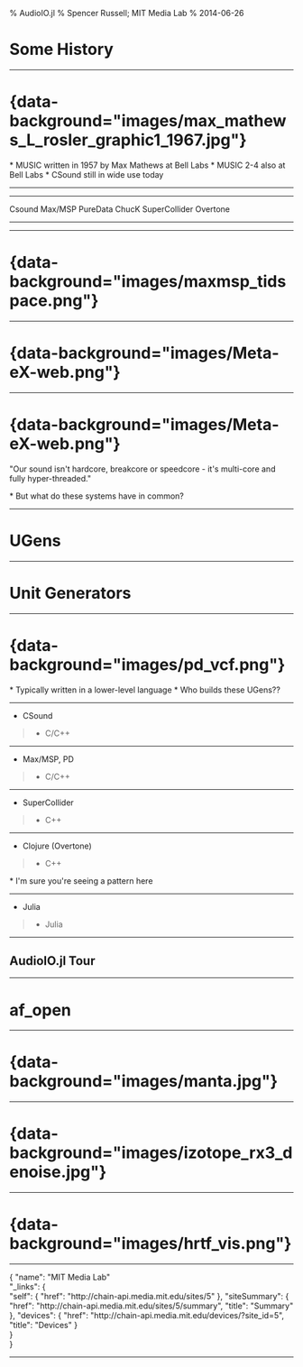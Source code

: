 % AudioIO.jl
% Spencer Russell; MIT Media Lab
% 2014-06-26

# Some History

---

# {data-background="images/max_mathews_L_rosler_graphic1_1967.jpg"}

<div class="notes">
* MUSIC written in 1957 by Max Mathews at Bell Labs
* MUSIC 2-4 also at Bell Labs
* CSound still in wide use today
</div>

---

----------------   ----------
 Csound              Max/MSP
 PureData              ChucK
 SuperCollider      Overtone
----------------   ----------

---

# {data-background="images/maxmsp_tidspace.png"}

---

# {data-background="images/Meta-eX-web.png"}

---

# {data-background="images/Meta-eX-web.png"}

<p id="meta-ex-quote">"Our sound isn't hardcore, breakcore or speedcore - it's
multi-core and fully hyper-threaded."</p>

<div class="notes">
* But what do these systems have in common?
</div>

---

# UGens

---

# Unit Generators

---

# {data-background="images/pd_vcf.png"}

<div class="notes">
* Typically written in a lower-level language
* Who builds these UGens??
</div>

---

* CSound

> * C/C++

---

* Max/MSP, PD

> * C/C++

---

* SuperCollider

> * C++

---

* Clojure (Overtone)

> * C++

<div class="notes">
* I'm sure you're seeing a pattern here
</div>

---

* Julia

> * Julia


---

## AudioIO.jl Tour

---

# af_open

---

# {data-background="images/manta.jpg"}

---

# {data-background="images/izotope_rx3_denoise.jpg"}

---

# {data-background="images/hrtf_vis.png"}

---

<div class="dim">
    {
      "name": "MIT Media Lab"
</div>
      "_links": {
<div class="dim">
        "self": {
          "href": "http://chain-api.media.mit.edu/sites/5"
        },
        "siteSummary": {
          "href": "http://chain-api.media.mit.edu/sites/5/summary",
          "title": "Summary"
        },
        "devices": {
          "href": "http://chain-api.media.mit.edu/devices/?site_id=5",
          "title": "Devices"
        }
</div>
      }
<div class="dim">
    }
</div>

---
